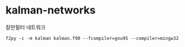 # kalman-networks
칼만필터 네트워크

```
f2py -c -m kalman kalman.f90 --fcompiler=gnu95 --compiler=mingw32
```